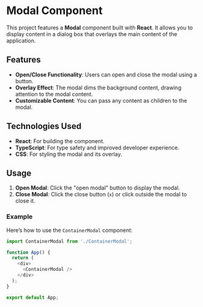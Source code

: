 # Modal Component

This project features a **Modal** component built with **React**. It allows you to display content in a dialog box that overlays the main content of the application.

## Features

- **Open/Close Functionality**: Users can open and close the modal using a button.
- **Overlay Effect**: The modal dims the background content, drawing attention to the modal content.
- **Customizable Content**: You can pass any content as children to the modal.

## Technologies Used

- **React**: For building the component.
- **TypeScript**: For type safety and improved developer experience.
- **CSS**: For styling the modal and its overlay.

## Usage

1. **Open Modal**: Click the "open modal" button to display the modal.
2. **Close Modal**: Click the close button (`x`) or click outside the modal to close it.

### Example

Here’s how to use the `ContainerModal` component:

```javascript
import ContainerModal from './ContainerModal';

function App() {
  return (
    <div>
      <ContainerModal />
    </div>
  );
}

export default App;
